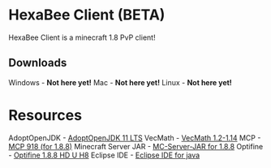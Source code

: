 # HexaBee Client (BETA)

HexaBee Client is a minecraft 1.8 PvP client!

## Downloads

Windows - **Not here yet!**
Mac - **Not here yet!**
Linux - **Not here yet!**

# Resources

AdoptOpenJDK - [AdoptOpenJDK 11 LTS](https://adoptopenjdk.net/)
VecMath - [VecMath 1.2-1.14](http://www.java2s.com/Code/Jar/v/Downloadvecmath12114jar.htm)
MCP - [MCP 918 (for 1.8.8)](http://www.modcoderpack.com/)
Minecraft Server JAR - [MC-Server-JAR for 1.8.8](http://www.mc-download.com/downloadfile.php?filename=minecraft_server.1.8.8.jar&directory=Minecraft%20Versions%20Official/Minecraft%20Server)
Optifine - [Optifine 1.8.8 HD U H8](https://optifinesource.co.uk/downloads/1-8.html)
Eclipse IDE - [Eclipse IDE for java](https://www.eclipse.org/downloads/)
